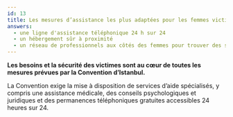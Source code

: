 ```yaml
---
id: 13
title: Les mesures d’assistance les plus adaptées pour les femmes victimes de violence sont
answers:
  - une ligne d'assistance téléphonique 24 h sur 24
  - un hébergement sûr à proximité
  - un réseau de professionnels aux côtés des femmes pour trouver des solutions à long terme
---
```

**Les besoins et la sécurité des victimes sont au cœur de toutes les mesures prévues par la Convention d’Istanbul.**

La Convention exige la mise à disposition de services d’aide spécialisés, y
compris une assistance médicale, des conseils psychologiques et juridiques et
des permanences téléphoniques gratuites accessibles 24 heures sur 24.
